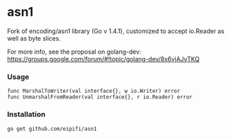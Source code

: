 # asn1
Fork of encoding/asn1 library (Go v 1.4.1), customized to accept io.Reader as well as byte slices.



For more info, see the proposal on golang-dev: https://groups.google.com/forum/#!topic/golang-dev/8x6vjAJvTKQ

### Usage
```
func MarshalToWriter(val interface{}, w io.Writer) error
func UnmarshalFromReader(val interface{}, r io.Reader) error
```

### Installation

```sh
go get github.com/eipifi/asn1
```

